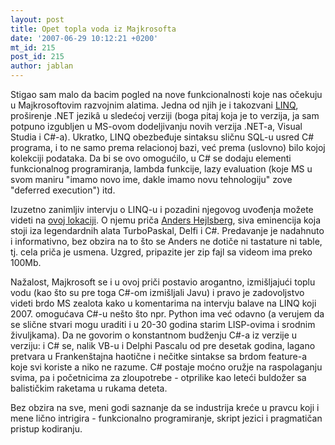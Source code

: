 ```yaml
---
layout: post
title: Opet topla voda iz Majkrosofta
date: '2007-06-29 10:12:21 +0200'
mt_id: 215
post_id: 215
author: jablan
---
```

Stigao sam malo da bacim pogled na nove funkcionalnosti koje nas očekuju u Majkrosoftovim razvojnim alatima. Jedna od njih je i takozvani [LINQ](http://en.wikipedia.org/wiki/Language_Integrated_Query), proširenje .NET jezikâ u sledećoj verziji (boga pitaj koja je to verzija, ja sam potpuno izgubljen u MS-ovom dodeljivanju novih verzija .NET-a, Visual Studia i C#-a). Ukratko, LINQ obezbeđuje sintaksu sličnu SQL-u usred C# programa, i to ne samo prema relacionoj bazi, već prema (uslovno) bilo kojoj kolekciji podataka. Da bi se ovo omogućilo, u C# se dodaju elementi funkcionalnog programiranja, lambda funkcije, lazy evaluation (koje MS u svom maniru "imamo novo ime, dakle imamo novu tehnologiju" zove "deferred execution") itd.

Izuzetno zanimljiv intervju o LINQ-u i pozadini njegovog uvođenja možete videti na [ovoj lokaciji](http://blogs.msdn.com/charlie/archive/2007/01/26/anders-hejlsberg-on-linq-and-functional-programming.aspx). O njemu priča [Anders Hejlsberg](http://en.wikipedia.org/wiki/Anders_Hejlsberg), siva eminencija koja stoji iza legendardnih alata TurboPaskal, Delfi i C#. Predavanje je nadahnuto i informativno, bez obzira na to što se Anders ne dotiče ni tastature ni table, tj. cela priča je usmena. Uzgred, pripazite jer zip fajl sa videom ima preko 100Mb.

Nažalost, Majkrosoft se i u ovoj priči postavio arogantno, izmišljajući toplu vodu (kao što su pre toga C#-om izmišljali Javu) i pravo je zadovoljstvo videti brdo MS zealota kako u komentarima na intervju balave na LINQ koji 2007. omogućava C#-u nešto što npr. Python ima već odavno (a verujem da se slične stvari mogu uraditi i u 20-30 godina starim LISP-ovima i srodnim živuljkama). Da ne govorim o konstantnom budženju C#-a iz verzije u verziju: i C# se, nalik VB-u i Delphi Pascalu od pre desetak godina, lagano pretvara u Frankenštajna haotične i nečitke sintakse sa brdom feature-a koje svi koriste a niko ne razume. C# postaje moćno oružje na raspolaganju svima, pa i početnicima za zloupotrebe - otprilike kao leteći buldožer sa balističkim raketama u rukama deteta.

Bez obzira na sve, meni godi saznanje da se industrija kreće u pravcu koji i mene lično intrigira - funkcionalno programiranje, skript jezici i pragmatičan pristup kodiranju.

